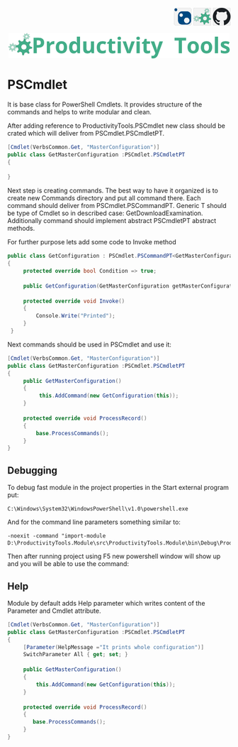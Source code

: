 <!--Category:C#,PowerShell--> 
 <p align="right">
    <a href="https://www.nuget.org/packages/ProductivityTools.PSCmdlet/"><img src="Images/Header/Nuget_border_40px.png" /></a>
    <a href="http://productivitytools.tech/pscmdlet/"><img src="Images/Header/ProductivityTools_green_40px_2.png" /><a> 
    <a href="https://www.github.com/pwujczyk/ProductivityTools.PSCmdlet"><img src="Images/Header/Github_border_40px.png" /></a>
</p>
<p align="center">
    <a href="http://http://productivitytools.tech/">
        <img src="Images/Header/LogoTitle_green_500px.png" />
    </a>
</p>

# PSCmdlet

It is base class for PowerShell Cmdlets. It provides structure of the commands and helps to write modular and clean.
<!--more-->

After adding reference to ProductivityTools.PSCmdlet new class should be crated which will deliver from PSCmdlet.PSCmdletPT.

````c#
[Cmdlet(VerbsCommon.Get, "MasterConfiguration")]
public class GetMasterConfiguration :PSCmdlet.PSCmdletPT
{

}
````

Next step is creating commands. The best way to have it organized is to create new Commands directory and put all command there. Each command should deliver from PSCmdlet.PSCommandPT<T>. Generic T should be type of Cmdlet so in described case: GetDownloadExamination. Additionally command should implement abstract PSCmdletPT abstract methods.

For further purpose lets add some code to Invoke method

```c#
public class GetConfiguration : PSCmdlet.PSCommandPT<GetMasterConfiguration>
{
     protected override bool Condition => true;

     public GetConfiguration(GetMasterConfiguration getMasterConfiguration) : base(getMasterConfiguration) { }

     protected override void Invoke()
     {
         Console.Write("Printed");
     }
 }
 ```

 Next commands should be used in PSCmdlet and use it:

```c#
[Cmdlet(VerbsCommon.Get, "MasterConfiguration")]
public class GetMasterConfiguration :PSCmdlet.PSCmdletPT
{
     public GetMasterConfiguration()
     {
          this.AddCommand(new GetConfiguration(this));
     }

     protected override void ProcessRecord()
     {
         base.ProcessCommands();
     }
}

```

## Debugging

To debug fast module in the project properties in the Start external program put:

```
C:\Windows\System32\WindowsPowerShell\v1.0\powershell.exe
```

And for the command line parameters something similar to:

```
-noexit -command "import-module D:\ProductivityTools.Module\src\ProductivityTools.Module\bin\Debug\ProductivityTools.Module.dll"
```

Then after running project using F5 new powershell window will show up and you will be able to use the command:


## Help
Module by default adds Help parameter which writes content of the Parameter and Cmdlet attribute.

```c#
[Cmdlet(VerbsCommon.Get, "MasterConfiguration")]
public class GetMasterConfiguration :PSCmdlet.PSCmdletPT
{
     [Parameter(HelpMessage ="It prints whole configuration")]
     SwitchParameter All { get; set; }

     public GetMasterConfiguration()
     {
         this.AddCommand(new GetConfiguration(this));
     }

     protected override void ProcessRecord()
     {
        base.ProcessCommands();
     }
}
```
